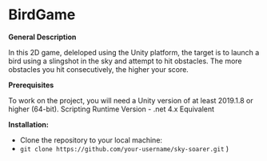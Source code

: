 # BirdGame
**General Description**

In this 2D game, deleloped using the Unity platform, the target is to launch a bird using a slingshot in the sky and attempt to hit obstacles. 
The more obstacles you hit consecutively, the higher your score.


**Prerequisites**

To work on the project, you will need a Unity version of at least 2019.1.8 or higher (64-bit).
Scripting Runtime Version - .net 4.x Equivalent

**Installation:**

* Clone the repository to your local machine:
* `git clone https://github.com/your-username/sky-soarer.git`
)


